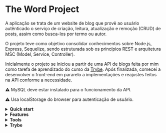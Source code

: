 # The Word Project

A aplicação se trata de um website de blog que provê ao usuário autênticado o serviço de criação, leitura, atualização e remoção (CRUD) de posts, assim como busca-los por termo ou autor.

O projeto teve como objetivo consolidar conhecimentos sobre Node.js, Express, Sequelize, sendo estruturada sob os princípios REST e arquitetura MSC (Model, Service, Controller).

Inicialmente o projeto se iniciou a partir de uma API de blogs feita por mim como tarefa de aprendizado do curso da [Trybe](https://www.betrybe.com/). Após finalizada, comecei a desenvolver o front-end em pararelo a implementações e reajustes feitos na API conforme a necessidade.


⚠️ MySQL deve estar instalado para o funcionamento da API.

⚠️ Usa localStorage do browser para autenticação de usuário.

<details>
<summary><strong>Quick start</strong></summary>

1. Clone o repositório e mude para a pasta back-end e instale as depedências:

```bash
git clone git@github.com:pennaor/the-word.git
cd ./the-word/back-end
npm install
```

2. Crie um arquivo .env com as variáveis da ambiente exemplificadas no arquivo `.env.example` presente na raíz do diretório `'/back-end'`.

3. Execute `'npm run prestart'` para criar o banco de dados e tabelas.

4. Execute `'npx sequelize-cli db:seed:all'` para popular o banco de dados.

5. Inicie a API com `'npm start'`.

6. Mude para o diretório do front-end e instale as depedências:

```bash
cd ../front-end
npm install
```

7. Crie um arquivo .env com as variáveis da ambiente exemplificadas no arquivo `.env.example` presente na raíz do diretório `'/front-end'`.

8. Inicie o front-end com `'npm start'`.

</details>

<details>
<summary><strong>Features</strong></summary>

- Buscar, cadastrar, autenticar e autorizar usuários.
- Buscar, cadastrar, atualizar e remover posts.
 
</details>

<details>
<summary><strong>Tools</strong></summary>
  
- Front-end:
  - [ReactJS](https://reactjs.org/)
  - [Redux](https://redux.js.org/)
  - [React Router](https://reactrouter.com/en/main)
  - [Axios](https://axios-http.com/docs/intro)
  - [Material-UI](https://mui.com/)
- Back-end:
  - [NodeJS](https://nodejs.org/en/)
  - [ExpressJS](https://expressjs.com/pt-br/)
  - [Sequelize](https://sequelize.org/)
  - [JSON Web Token](https://www.npmjs.com/package/jsonwebtoken)
  - [jose](https://github.com/panva/jose)
  - [Joi](https://joi.dev/)
- Linters:
  - [Eslint](https://eslint.org/)
  - [Stylelint](https://stylelint.io/)

</details>

<details>
<summary><strong>Trybe</strong></summary>

  - São de total autoria da [Trybe](https://www.betrybe.com/):
  	 - Proposta da API
  	 - Regras de Lint
	 - npm scripts

</details>
